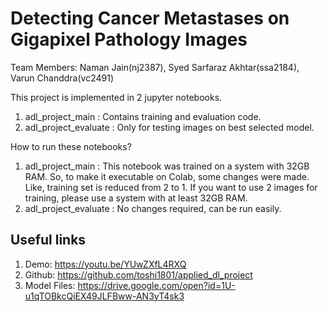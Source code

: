 # Detecting Cancer Metastases on Gigapixel Pathology Images

Team Members:  Naman Jain(nj2387), Syed Sarfaraz Akhtar(ssa2184), Varun Chanddra(vc2491)

This project is implemented in 2 jupyter notebooks.
1. adl_project_main : Contains training and evaluation code.
2. adl_project_evaluate : Only for testing images on best selected model.

How to run these notebooks?

1. adl_project_main : This notebook was trained on a system with 32GB RAM. So, to make it executable on Colab, some changes were made. Like, training set is reduced from 2 to 1. If you want to use 2 images for training, please use a system with at least 32GB RAM.
2. adl_project_evaluate : No changes required, can be run easily.

## Useful links
1. Demo: https://youtu.be/YUwZXfL4RXQ
2. Github: https://github.com/toshi1801/applied_dl_project
3. Model Files: https://drive.google.com/open?id=1U-u1qTOBkcQiEX49JLFBww-AN3yT4sk3

